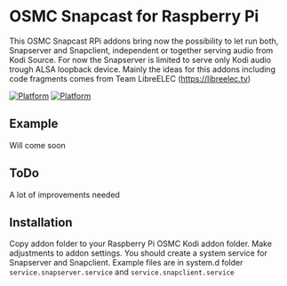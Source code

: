 # OSMC Snapcast for Raspberry Pi

This OSMC Snapcast RPi addons bring now the possibility to let run both, Snapserver and Snapclient, independent or together serving audio from Kodi Source.
For now the Snapserver is limited to serve only Kodi audio trough ALSA loopback device.
Mainly the ideas for this addons including code fragments comes from Team LibreELEC (https://libreelec.tv)

[![Platform](https://img.shields.io/badge/platform-OSMC-informational)](https://osmc.tv/) [![Platform](https://img.shields.io/badge/platform-Kodi-informational)](https://kodi.tv/)

## Example

Will come soon

## ToDo

A lot of improvements needed

## Installation

Copy addon folder to your Raspberry Pi OSMC Kodi addon folder. Make adjustments to addon settings.
You should create a system service for Snapserver and Snapclient.
Example files are in system.d folder `service.snapserver.service` and `service.snapclient.service`